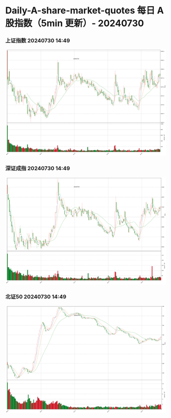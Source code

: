 
# Daily-A-share-market-quotes 每日 A 股指数（5min 更新）- 20240730

### 上证指数 20240730 14:49
![](./fig/2024/7/20240730-sh000001.png)

### 深证成指 20240730 14:49
![](./fig/2024/7/20240730-sz399001.png)

### 北证50 20240730 14:49
![](./fig/2024/7/20240730-bj899050.png)
